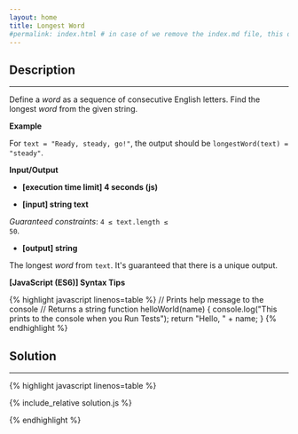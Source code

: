```yaml
---
layout: home
title: Longest Word
#permalink: index.html # in case of we remove the index.md file, this doc will be the index page
---
```


<div class="row">
<div class="columnStmt" markdown="1">

## Description
------

Define a *word* as a sequence of consecutive English letters. Find the longest *word* from the given string.

**Example**

For <code>text = "Ready, steady, go!"</code>, the output should be
<code>longestWord(text) = "steady"</code>.

**Input/Output**

* **[execution time limit] 4 seconds (js)**

* **[input] string text**

*Guaranteed constraints*:
<code>4 ≤ text.length ≤ 50</code>.

* **[output] string**

The longest *word* from <code>text</code>. It's guaranteed that there is a unique output.

**[JavaScript (ES6)] Syntax Tips**

{% highlight javascript linenos=table %}
// Prints help message to the console
// Returns a string
function helloWorld(name) {
    console.log("This prints to the console when you Run Tests");
    return "Hello, " + name;
}
{% endhighlight %}

</div>
<div class="columnSol" markdown="1">

## Solution
------

{% highlight javascript linenos=table %}

{% include_relative solution.js %}

{% endhighlight %}

</div>
</div>